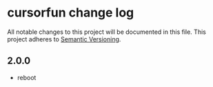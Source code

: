 # cursorfun change log

All notable changes to this project will be documented in this file.
This project adheres to [Semantic Versioning](http://semver.org/).

## 2.0.0
* reboot
